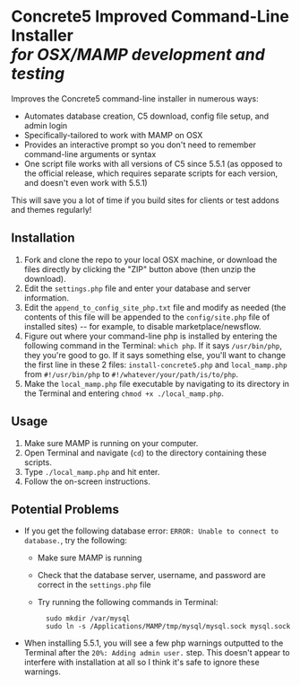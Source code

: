 # Concrete5 Improved Command-Line Installer<br />_for OSX/MAMP development and testing_
Improves the Concrete5 command-line installer in numerous ways:
 * Automates database creation, C5 download, config file setup, and admin login
 * Specifically-tailored to work with MAMP on OSX
 * Provides an interactive prompt so you don't need to remember command-line arguments or syntax
 * One script file works with all versions of C5 since 5.5.1 (as opposed to the official release, which requires separate scripts for each version, and doesn't even work with 5.5.1)
 
This will save you a lot of time if you build sites for clients or test addons and themes regularly!

## Installation
1. Fork and clone the repo to your local OSX machine, or download the files directly by clicking the "ZIP" button above (then unzip the download).
2. Edit the `settings.php` file and enter your database and server information.
3. Edit the `append_to_config_site_php.txt` file and modify as needed (the contents of this file will be appended to the `config/site.php` file of installed sites) -- for example, to disable marketplace/newsflow.
4. Figure out where your command-line php is installed by entering the following command in the Terminal: `which php`. If it says `/usr/bin/php`, they you're good to go. If it says something else, you'll want to change the first line in these 2 files: `install-concrete5.php` and `local_mamp.php` from `#!/usr/bin/php` to `#!/whatever/your/path/is/to/php`.
5. Make the `local_mamp.php` file executable by navigating to its directory in the Terminal and entering `chmod +x ./local_mamp.php`.

## Usage
1. Make sure MAMP is running on your computer.
2. Open Terminal and navigate (`cd`) to the directory containing these scripts.
3. Type `./local_mamp.php` and hit enter.
4. Follow the on-screen instructions.

## Potential Problems
* If you get the following database error: `ERROR: Unable to connect to database.`, try the following:
    * Make sure MAMP is running
    * Check that the database server, username, and password are correct in the `settings.php` file
    * Try running the following commands in Terminal:

            sudo mkdir /var/mysql
            sudo ln -s /Applications/MAMP/tmp/mysql/mysql.sock mysql.sock

* When installing 5.5.1, you will see a few php warnings outputted to the Terminal after the `20%: Adding admin user.` step. This doesn't appear to interfere with installation at all so I think it's safe to ignore these warnings.
